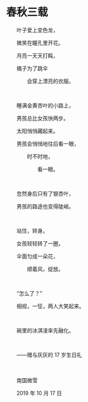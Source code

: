 # 春秋三载

　　叶子爱上变色龙，

　　微笑在瞳孔里开花。

　　月亮一天天打盹，

　　橘子为了跳伞

　　　　会穿上漂亮的衣服。

<br>

　　睡满金黄杏叶的小路上，

　　男孩总比女孩快两步。

　　太阳悄悄藏起来。

　　男孩会悄悄地往后看一眼，

　　　　时不时地，

　　　　　　看一眼。

<br>

　　忽然身后只有了银杏叶，

　　男孩的路途也变得陡峭。

<br>

　　站住，转身。

　　女孩轻轻转了一圈，

　　伞面匀成一朵花，

　　　　顺着风，绽放。

<br>

　　“怎么了？”

　　相视，一怔，两人大笑起来。

<br>

　　碗里的冰淇凌率先融化。

<br>

　　——赠与灰灰的 17 岁生日礼

<br>

<br>
　　南国微雪

　　2019 年 10 月 17 日

